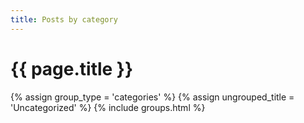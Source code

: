 ```yaml
---
title: Posts by category
---
```

# {{ page.title }}

{% assign group_type = 'categories' %}
{% assign ungrouped_title = 'Uncategorized' %}
{% include groups.html %}

